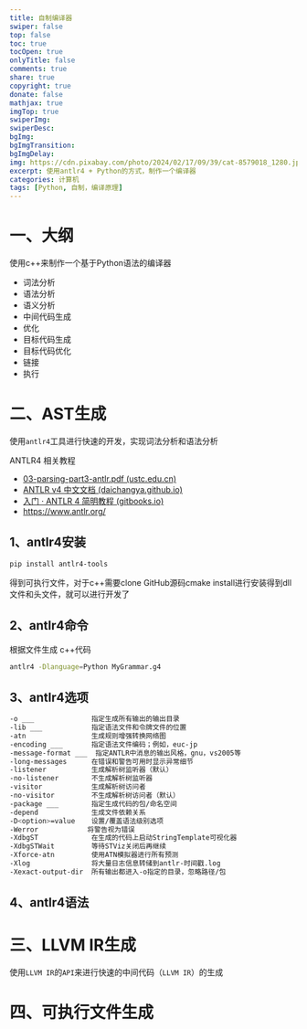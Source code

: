 ```yaml
---
title: 自制编译器
swiper: false
top: false
toc: true
tocOpen: true
onlyTitle: false
comments: true
share: true
copyright: true
donate: false
mathjax: true
imgTop: true
swiperImg:
swiperDesc:
bgImg:
bgImgTransition:
bgImgDelay:
img: https://cdn.pixabay.com/photo/2024/02/17/09/39/cat-8579018_1280.jpg
excerpt: 使用antlr4 + Python的方式，制作一个编译器
categories: 计算机
tags: [Python, 自制，编译原理]
---
```


# 一、大纲

使用c++来制作一个基于Python语法的编译器

- 词法分析
- 语法分析
- 语义分析
- 中间代码生成
- 优化
- 目标代码生成
- 目标代码优化
- 链接
- 执行

# 二、AST生成

使用`antlr4`工具进行快速的开发，实现词法分析和语法分析

ANTLR4 相关教程

- [03-parsing-part3-antlr.pdf (ustc.edu.cn)](http://staff.ustc.edu.cn/~yuzhang/compiler/2022f/lectures/03-parsing-part3-antlr.pdf)
- [ANTLR v4 中文文档 (daichangya.github.io)](https://daichangya.github.io/antlr4-doc/#/?id=%e5%be%ae%e4%bf%a1%e5%85%ac%e4%bc%97%e5%8f%b7)
- [入门 · ANTLR 4 简明教程 (gitbooks.io)](https://wizardforcel.gitbooks.io/antlr4-short-course/content/getting-started.html)
- https://www.antlr.org/

## 1、antlr4安装

```bash
pip install antlr4-tools
```

得到可执行文件，对于c++需要clone GitHub源码cmake install进行安装得到dll文件和头文件，就可以进行开发了

## 2、antlr4命令

根据文件生成 c++代码

```bash
antlr4 -Dlanguage=Python MyGrammar.g4
```

## 3、antlr4选项

```bash
-o ___              指定生成所有输出的输出目录
-lib ___            指定语法文件和令牌文件的位置
-atn                生成规则增强转换网络图
-encoding ___       指定语法文件编码；例如，euc-jp
-message-format ___  指定ANTLR中消息的输出风格，gnu，vs2005等
-long-messages      在错误和警告可用时显示异常细节
-listener           生成解析树监听器（默认）
-no-listener        不生成解析树监听器
-visitor            生成解析树访问者
-no-visitor         不生成解析树访问者（默认）
-package ___        指定生成代码的包/命名空间
-depend             生成文件依赖关系
-D<option>=value    设置/覆盖语法级别选项
-Werror            将警告视为错误
-XdbgST             在生成的代码上启动StringTemplate可视化器
-XdbgSTWait         等待STViz关闭后再继续
-Xforce-atn         使用ATN模拟器进行所有预测
-Xlog               将大量日志信息转储到antlr-时间戳.log
-Xexact-output-dir  所有输出都进入-o指定的目录，忽略路径/包
```

## 4、antlr4语法

# 三、LLVM IR生成

使用`LLVM IR`的`API`来进行快速的中间代码（`LLVM IR`）的生成

# 四、可执行文件生成
